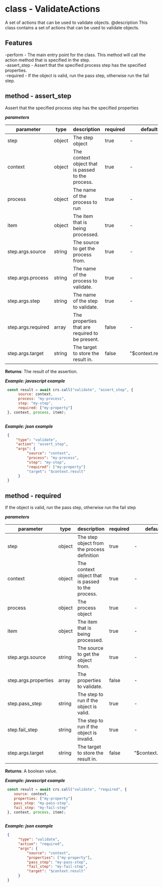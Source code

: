 # class - ValidateActionsA set of actions that can be used to validate objects. @description This class contains a set of actions that can be used to validate objects.    ## Features -perform - The main entry point for the class. This method will call the action method that is specified in the step.   -assert_step - Assert that the specified process step has the specified properties.   -required - If the object is valid, run the pass step, otherwise run the fail step.  ## method - assert_stepAssert that the specified process step has the specified properties***parameters***|parameter|type|description|required|default||---------|----|-----------|--------|-------||step|object|The step object|true|-||context|object|The context object that is passed to the process.|true|-||process|object|The name of the process to run|true|-||item|object|The item that is being processed.|true|-||step.args.source|string|The source to get the process from.|true|-||step.args.process|string|The name of the process to validate.|true|-||step.args.step|string|The name of the step to validate.|true|-||step.args.required|array|The properties that are required to be present.|false|-||step.args.target|string|The target to store the result in.|false|"$context.result"|**Returns**: The result of the assertion.  ***Example: javascript example***```js const result = await crs.call("validate", "assert_step", {        source: context,        process: "my-process",        step: "my-step",        required: ["my-property"]   }, context, process, item);    ```***Example: json example***```json {       "type": "validate",       "action": "assert_step",       "args": {            "source": "context",            "process": "my-process",            "step": "my-step",            "required": ["my-property"]            "target": "$context.result"        }   }  ```## method - requiredIf the object is valid, run the pass step, otherwise run the fail step***parameters***|parameter|type|description|required|default||---------|----|-----------|--------|-------||step|object|The step object from the process definition|true|-||context|object|The context object that is passed to the process.|true|-||process|object|The process object|true|-||item|object|The item that is being processed.|true|-||step.args.source|string|The source to get the object from.|true|-||step.args.properties|array|The properties to validate.|false|-||step.pass_step|string|The step to run if the object is valid.|true|-||step.fail_step|string|The step to run if the object is invalid.|true|-||step.args.target|string|The target to store the result in.|false|"$context.result"|**Returns**: A boolean value.***Example: javascript example***```js const result = await crs.call("validate", "required", {      source: context,      properties: ["my-property"]      pass_step: "my-pass-step",      fail_step: "my-fail-step"   }, context, process, item);    ```***Example: json example***```json {        "type": "validate",        "action": "required",        "args": {            "source": "context",            "properties": ["my-property"],            "pass_step": "my-pass-step",            "fail_step": "my-fail-step",            "target": "$context.result"        }   }  ```